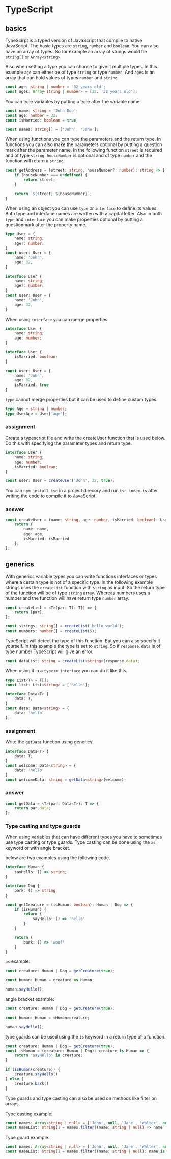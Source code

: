 # TypeScript

## basics

TypeScirpt is a typed version of JavaScript that compile to native JavaScript.
The basic types are `string`, `number` and `boolean`.
You can also have an array of types. So for example an array of strings would be `string[]` or `Array<string>`.

Also when setting a type you can choose to give it multiple types.
In this example `age` can either be of type `string` or type `number`. And `ages` is an array that can hold values of types `number` and `string`.
```ts
const age: string | number = '32 years old';
const ages: Array<string | number> = [32, '32 years old'];
```


You can type variables by putting a type after the variable name.
```ts
const name: string = 'John Doe';
const age: number = 32;
const isMarried: boolean = true;

const names: string[] = ['John', 'Jane'];
```

When using functions you can type the parameters and the return type.
In functions you can also make the parameters optional by putting a question mark after the parameter name.
In the following function `street` is required and of type `string`. `houseNumber` is optional and of type `number` and the function will return a `string`.
```ts
const getAddress = (street: string, houseNumber?: number): string => {
    if (houseNumber === undefined) {
        return street;
    }

    return `${street} ${houseNumber}`;
}
```

When using an object you can use `type` or `interface` to define its values. Both type and interface names are written with a capital letter.
Also in both `type` and `interface` you can make properties optional by putting a questionmark after the property name.
```ts
type User = {
    name: string;
    age?: number;
}
const user: User = {
    name: 'John',
    age: 32,
}
```

```ts
interface User {
    name: string;
    age?: number;
}
const user: User = {
    name: 'John',
    age: 32,
}
```

When using `interface` you can merge properties.
```ts
interface User {
    name: string;
    age: number;
}

interface User {
    isMarried: boolean;
}

const user: User = {
    name: 'John',
    age: 32,
    isMarried: true
}
```

`type` cannot merge properties but it can be used to define custom types.
```ts
type Age = string | number;
type UserAge = User['age'];
```

### assignment
Create a typescript file and write the createUser function that is used below. Do this with specifying the parameter types and return type.
```ts
interface User {
    name: string;
    age: number;
    isMarried: boolean;
}

const user: User = createUser('John', 32, true);
```
You can `npm install tsc` in a project direcory and run `tsc index.ts` after writing the code to compile it to JavaScript.

### answer
```ts
const createUser = (name: string, age: number, isMarried: boolean): User => {
    return {
        name: name,
        age: age,
        isMarried: isMarried
    };
};
```

## generics
With generics variable types you can write functions interfaces or types where a certain type is not of a specific type.
In the following example strings uses the `createList` function with `string` as input. So the return type of the function will be of type `string` array.
Whereas numbers uses a number and the function will have return type `number` array.
```ts
const createList = <T>(par: T): T[] => {
    return [par];
};

const strings: string[] = createList('hello world');
const numbers: number[] = createList(5);
```

TypeScript will detect the type of this function. But you can also specify it yourself.
In this example the type is set to `string`. So if `response.data` is of type number TypeScript will give an error.
```ts
const dataList: string = createList<string>(response.data);
```

When using it in a `type` or `interface` you can do it like this.
```ts
type List<T> = T[];
const list: List<string> = ['hello'];

interface Data<T> {
    data: T;
}
const data: Data<string> = {
    data: 'hello'
};
```

### assignment
Write the `getData` function using generics.
```ts
interface Data<T> {
    data: T;
}
const welcome: Data<string> = {
    data: 'hello'
}
const welcomeData: string = getData<string>(welcome);
```

### answer
```ts
const getData = <T>(par: Data<T>): T => {
    return par.data;
};
```


### Type casting and type guards
When using variables that can have different types you have to sometimes use type casting or type guards.
Type casting can be done using the `as` keyword or with angle bracket.

below are two examples using the following code.
```ts
interface Human {
    sayHello: () => string;
}

interface Dog {
    bark: () => string
}

const getCreature = (isHuman: boolean): Human | Dog => {
    if (isHuman) {
        return {
            sayHello: () => 'hello'
        }
    }

    return {
        bark: () => 'woof'
    }
}
```

`as` example:
```ts
const creature: Human | Dog = getCreature(true);

const human: Human = creature as Human;

human.sayHello();
```
angle bracket example:

```ts
const creature: Human | Dog = getCreature(true);

const human: Human = <Human>creature;

human.sayHello();
```

type guards can be used using the `is` keyword in a return type of a function.
```ts
const creature: Human | Dog = getCreature(true);
const isHuman = (creature: Human | Dog): creature is Human => {
    return "sayHello" in creature;
}

if (isHuman(creature)) {
    creature.sayHello()
} else {
    creature.bark()
}
```

Type guards and type casting can also be used on methods like filter on arrays.

Type casting example:
```ts
const names: Array<string | null> = ['John', null, 'Jane', 'Walter', null];
const nameList: string[] = names.filter((name: string | null) => name !== null) as string[];
```

Type guard example:
```ts
const names: Array<string | null> = ['John', null, 'Jane', 'Walter', null];
const nameList: string[] = names.filter((name: string | null): name is string => name !== null);
```